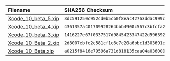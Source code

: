 | Filename | SHA256 Checksum |
| :--- | :--- |
| [Xcode_10_beta_5.xip][Xcode 10 beta 5] | `3dc591250c952cd0b5cb0f8eac42763ddac999c640c8268d08ae4b3138f7169a` |
| [Xcode_10_beta_4.xip][Xcode 10 beta 4] | `4361357a401709928264bbb4900c567c3bfcfa2941ca1ad0ae870a8bdade41fc` |
| [Xcode_10_beta_3.xip][Xcode 10 beta 3] | `1416227e67f0337517d9845423347422d5963925cc4f458dfc99257cc9a988b3` |
| [Xcode_10_Beta_2.xip][Xcode 10 beta 2] | `2d8007ebfe2c581cf1c6c7c20a6bbc1d303691ee440434b11a3e4599a4ee58a2` |
| [Xcode_10_Beta.xip][Xcode 10 beta] | `a0215f8416e79596a731d818135caa04a0360007307e5a42ef0c2e023ed80e8d` |

[Xcode 10 beta 5]: https://download.developer.apple.com/Developer_Tools/Xcode_10_beta_5/Xcode_10_beta_5.xip
[Xcode 10 beta 4]: https://download.developer.apple.com/Developer_Tools/Xcode_10_beta_4/Xcode_10_beta_4.xip
[Xcode 10 beta 3]: https://download.developer.apple.com/Developer_Tools/Xcode_10_beta_3/Xcode_10_beta_3.xip
[Xcode 10 beta 2]: https://download.developer.apple.com/Developer_Tools/Xcode_10_Beta_2/Xcode_10_Beta_2.xip
[Xcode 10 beta]: https://download.developer.apple.com/Developer_Tools/Xcode_10_Beta/Xcode_10_Beta.xip
